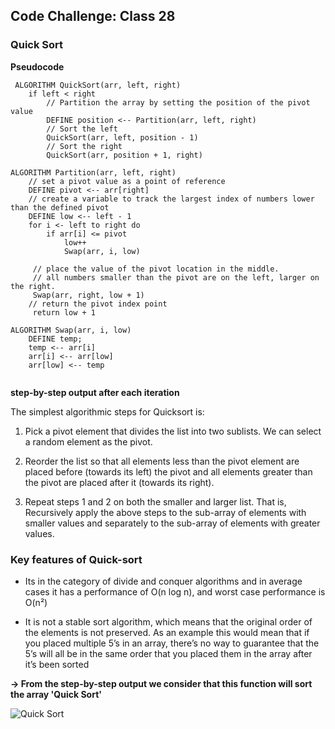 ## Code Challenge: Class 28

### Quick Sort

**Pseudocode**

```
 ALGORITHM QuickSort(arr, left, right)
    if left < right
        // Partition the array by setting the position of the pivot value
        DEFINE position <-- Partition(arr, left, right)
        // Sort the left
        QuickSort(arr, left, position - 1)
        // Sort the right
        QuickSort(arr, position + 1, right)

ALGORITHM Partition(arr, left, right)
    // set a pivot value as a point of reference
    DEFINE pivot <-- arr[right]
    // create a variable to track the largest index of numbers lower than the defined pivot
    DEFINE low <-- left - 1
    for i <- left to right do
        if arr[i] <= pivot
            low++
            Swap(arr, i, low)

     // place the value of the pivot location in the middle.
     // all numbers smaller than the pivot are on the left, larger on the right.
     Swap(arr, right, low + 1)
    // return the pivot index point
     return low + 1

ALGORITHM Swap(arr, i, low)
    DEFINE temp;
    temp <-- arr[i]
    arr[i] <-- arr[low]
    arr[low] <-- temp
 
```

**step-by-step output after each iteration**

The simplest algorithmic steps for Quicksort is:

1. Pick a pivot element that divides the list into two sublists. We can select a random element as the pivot.

2. Reorder the list so that all elements less than the pivot element are placed before (towards its left) the pivot and all elements greater than the pivot are placed after it (towards its right).

3. Repeat steps 1 and 2 on both the smaller and larger list. That is, Recursively apply the above steps to the sub-array of elements with smaller values and separately to the sub-array of elements with greater values.

### Key features of Quick-sort

- Its in the category of divide and conquer algorithms and in average cases it has a performance of O(n log n), and worst case performance is O(n²)

- It is not a stable sort algorithm, which means that the original order of the elements is not preserved. As an example this would mean that if you placed multiple 5’s in an array, there’s no way to guarantee that the 5’s will all be in the same order that you placed them in the array after it’s been sorted

**-> From the step-by-step output we consider that this function will sort the array 'Quick Sort'**

![Quick Sort](https://upload.wikimedia.org/wikipedia/commons/6/6a/Sorting_quicksort_anim.gif)

